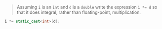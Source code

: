 > Assuming `i` is an `int` and `d` is a `double` write the expression `i *= d` so that it does integral, rather than floating-point, multiplication.

```cpp
i *= static_cast<int>(d);
```